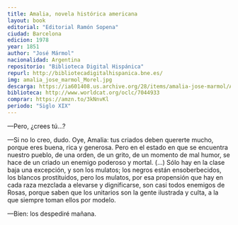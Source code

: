 ```yaml
---
title: Amalia, novela histórica americana
layout: book
editorial: "Editorial Ramón Sopena"
ciudad: Barcelona
edicion: 1978
year: 1851
author: "José Mármol"
nacionalidad: Argentina
repositorio: "Biblioteca Digital Hispánica"
repurl: http://bibliotecadigitalhispanica.bne.es/
img: amalia_jose_marmol_Morel.jpg
descarga: https://ia601408.us.archive.org/28/items/amalia-jose-marmol/Amalia%20-%20Jos%C3%A9%20Marmol.pdf
biblioteca: http://www.worldcat.org/oclc/7044933
comprar: https://amzn.to/3kNnvKl
periodo: "Siglo XIX"
---
```

 
—Pero, ¿crees tú...?
 
—Si no lo creo, dudo. Oye, Amalia: tus criados deben quererte mucho, porque eres buena, rica y generosa. Pero en el estado en que se encuentra nuestro pueblo, de una orden, de un grito, de un momento de mal humor, se hace de un criado un enemigo poderoso y mortal. (…) Sólo hay en la clase baja una excepción, y son los mulatos; los negros están ensoberbecidos, los blancos prostituidos, pero los mulatos, por esa propensión que hay en cada raza mezclada a elevarse y dignificarse, son casi todos enemigos de Rosas, porque saben que los unitarios son la gente ilustrada y culta, a la que siempre toman ellos por modelo.
 
—Bien: los despediré mañana.
